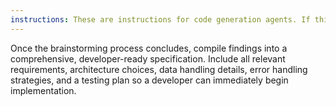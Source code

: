 ```yaml
---
instructions: These are instructions for code generation agents. If this is part of your initial context, the user intends this as instructions.
---
```


Once the brainstorming process concludes, compile findings into a comprehensive, developer-ready specification. 
Include all relevant requirements, architecture choices, data handling details, error handling strategies, and a testing plan so a developer can immediately begin implementation.

